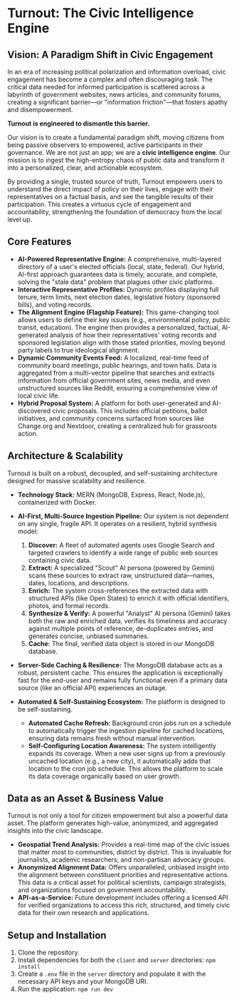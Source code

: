 # **Turnout: The Civic Intelligence Engine**

## Vision: A Paradigm Shift in Civic Engagement

In an era of increasing political polarization and information overload, civic engagement has become a complex and often discouraging task. The critical data needed for informed participation is scattered across a labyrinth of government websites, news articles, and community forums, creating a significant barrier—or "information friction"—that fosters apathy and disempowerment.

**Turnout is engineered to dismantle this barrier.**

Our vision is to create a fundamental paradigm shift, moving citizens from being passive observers to empowered, active participants in their governance. We are not just an app; we are a **civic intelligence engine**. Our mission is to ingest the high-entropy chaos of public data and transform it into a personalized, clear, and actionable ecosystem.

By providing a single, trusted source of truth, Turnout empowers users to understand the direct impact of policy on their lives, engage with their representatives on a factual basis, and see the tangible results of their participation. This creates a virtuous cycle of engagement and accountability, strengthening the foundation of democracy from the local level up.

## Core Features

*   **AI-Powered Representative Engine:** A comprehensive, multi-layered directory of a user's elected officials (local, state, federal). Our hybrid, AI-first approach guarantees data is timely, accurate, and complete, solving the "stale data" problem that plagues other civic platforms.
*   **Interactive Representative Profiles:** Dynamic profiles displaying full tenure, term limits, next election dates, legislative history (sponsored bills), and voting records.
*   **The Alignment Engine (Flagship Feature):** This game-changing tool allows users to define their key issues (e.g., environmental policy, public transit, education). The engine then provides a personalized, factual, AI-generated analysis of how their representatives' voting records and sponsored legislation align with those stated priorities, moving beyond party labels to true ideological alignment.
*   **Dynamic Community Events Feed:** A localized, real-time feed of community board meetings, public hearings, and town halls. Data is aggregated from a multi-vector pipeline that searches and extracts information from official government sites, news media, and even unstructured sources like Reddit, ensuring a comprehensive view of local civic life.
*   **Hybrid Proposal System:** A platform for both user-generated and AI-discovered civic proposals. This includes official petitions, ballot initiatives, and community concerns surfaced from sources like Change.org and Nextdoor, creating a centralized hub for grassroots action.

## Architecture & Scalability

Turnout is built on a robust, decoupled, and self-sustaining architecture designed for massive scalability and resilience.

*   **Technology Stack:** MERN (MongoDB, Express, React, Node.js), containerized with Docker.

*   **AI-First, Multi-Source Ingestion Pipeline:** Our system is not dependent on any single, fragile API. It operates on a resilient, hybrid synthesis model:
    1.  **Discover:** A fleet of automated agents uses Google Search and targeted crawlers to identify a wide range of public web sources containing civic data.
    2.  **Extract:** A specialized "Scout" AI persona (powered by Gemini) scans these sources to extract raw, unstructured data—names, dates, locations, and descriptions.
    3.  **Enrich:** The system cross-references the extracted data with structured APIs (like Open States) to enrich it with official identifiers, photos, and formal records.
    4.  **Synthesize & Verify:** A powerful "Analyst" AI persona (Gemini) takes both the raw and enriched data, verifies its timeliness and accuracy against multiple points of reference, de-duplicates entries, and generates concise, unbiased summaries.
    5.  **Cache:** The final, verified data object is stored in our MongoDB database.

*   **Server-Side Caching & Resilience:** The MongoDB database acts as a robust, persistent cache. This ensures the application is exceptionally fast for the end-user and remains fully functional even if a primary data source (like an official API) experiences an outage.

*   **Automated & Self-Sustaining Ecosystem:** The platform is designed to be self-sustaining.
    *   **Automated Cache Refresh:** Background cron jobs run on a schedule to automatically trigger the ingestion pipeline for cached locations, ensuring data remains fresh without manual intervention.
    *   **Self-Configuring Location Awareness:** The system intelligently expands its coverage. When a new user signs up from a previously uncached location (e.g., a new city), it automatically adds that location to the cron job schedule. This allows the platform to scale its data coverage organically based on user growth.

## Data as an Asset & Business Value

Turnout is not only a tool for citizen empowerment but also a powerful data asset. The platform generates high-value, anonymized, and aggregated insights into the civic landscape.

*   **Geospatial Trend Analysis:** Provides a real-time map of the civic issues that matter most to communities, district by district. This is invaluable for journalists, academic researchers, and non-partisan advocacy groups.
*   **Anonymized Alignment Data:** Offers unparalleled, unbiased insight into the alignment between constituent priorities and representative actions. This data is a critical asset for political scientists, campaign strategists, and organizations focused on government accountability.
*   **API-as-a-Service:** Future development includes offering a licensed API for verified organizations to access this rich, structured, and timely civic data for their own research and applications.

## Setup and Installation

1.  Clone the repository.
2.  Install dependencies for both the `client` and `server` directories: `npm install`
3.  Create a `.env` file in the `server` directory and populate it with the necessary API keys and your MongoDB URI.
4.  Run the application: `npm run dev`